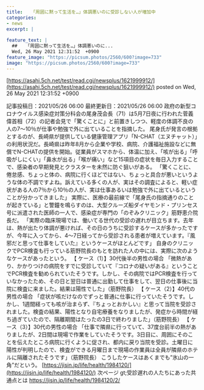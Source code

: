 ```yaml
---
title:   「周囲に黙って生活を…」体調悪いのに受診しない人が増加中  
categories:
- news
excerpt: |
  
feature_text: |
  ##   「周囲に黙って生活を…」体調悪いのに...
  Wed, 26 May 2021 12:31:52  +0900
feature_image: "https://picsum.photos/2560/600?image=733"
image: "https://picsum.photos/2560/600?image=733"
---
```


[https://asahi.5ch.net/test/read.cgi/newsplus/1621999912/](https://asahi.5ch.net/test/read.cgi/newsplus/1621999912/)
posted on Wed, 26 May 2021 12:31:52  +0900

<!--more-->

記事投稿日：2021/05/26 06:00 最終更新日：2021/05/26 06:00 政府の新型コロナウイルス感染症対策分科会の尾身茂会長（71）は5月7日夜に行われた菅義偉首相（72）の記者会見で「驚くことに」と前置きしつつ、軽度の体調不良の人の7〜10％が仕事や勉強で外に出ていることを指摘した。 尾身氏が発言の根拠とするのが、長崎県が提供している健康管理アプリ「N-CHAT（エヌチャット）」の利用状況だ。長崎県は昨年8月から企業や学校、病院、介護福祉施設などに無償でN-CHATの提供を開始。従業員がスマホから、体温に加え、「咳が出る」「呼吸がしにくい」「鼻水が出る」「喉が痛い」など15項目の症状を毎日入力することで、感染者の早期発見とクラスターを未然に防ぐ狙いがある。 「驚くことに、倦怠感、ちょっと体の、病院に行くほどではない、ちょっと具合が悪いというような体の不調ですよね。訴えている多くの人が、実はその調査によると、軽い症状がある人の7％から10％の人が、実は仕事あるいは勉強で外に出ているということが分かってきました」 実際に、医療の最前線で「尾身氏の指摘通りのことが起きている」と警鐘を鳴らすのは、大型クルーズ船ダイヤモンド・プリンセス号に派遣された医師の一人で、感染症が専門の「のぞみクリニック」筋野恵介院長だ。 「実際の臨床現場では、働いてる世代の受診の遅れが目立ちます。去年は、熱が出たり体調が悪ければ、その日のうちに受診するケースが多かったですが、今年に入ってから、4〜7日経ってから受診される患者が増えています。『風邪だと思って仕事をしていた』というケースがほとんどです」 自身のクリニックでPCR検査も行っている筋野院長のもとを訪れた人の中には、実際に次のようなケースがあったという。 【 ケース（1）】30代後半の男性の場合 「微熱があり、かかりつけの病院をすでに受診していて『コロナの疑いがある』ということでPCR検査を勧められていたそうです。しかし、その病院ではPCR検査を行っていなかったため、その日と翌日は普通に出勤して仕事をして、翌日の仕事後に当院に検査に来ました。結果は陽性でした」（筋野院長） 【 ケース（2）】40代の男性の場合 「症状が咳だけなのでずっと普通に仕事に行っていたそうです。しかし、1週間経っても咳が治まらず、『ちょっとおかしい』と思って当院を受診されました。検査の結果、陽性となり自宅療養をなりましたが、発症から時間が経ち過ぎていたので、隔離期間はたったの3日で終わりました」（筋野院長） 【 ケース（3）】30代の男性の場合 「仕事で隣県に行っていて、37度台前半の熱がありましたが、2日間は現場で作業をしていたそうです。3日目に、周囲にそのことを伝えたところ病院に行くように促され、都内に戻り当院を受診。土曜日に陽性が判明したので、検査ができる月曜日まで現場の作業員は全員が隣県のホテルに隔離されたそうです」（筋野院長） こうしたケースはあくまでも”氷山の一角”だという。 [https://jisin.jp/life/health/1984120/](https://jisin.jp/life/health/1984120/) 次ページ gt;受診遅れの人たちにあった共通点とは https://jisin.jp/life/health/1984120/2/

